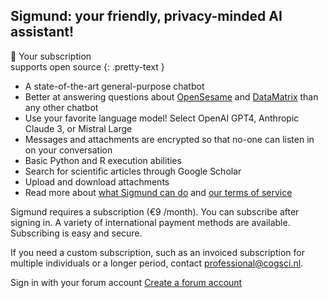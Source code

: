 ## Sigmund: your friendly, privacy-minded AI assistant!

&#128150; Your subscription<br>supports open source
{: .pretty-text }

- A state-of-the-art general-purpose chatbot
- Better at answering questions about [OpenSesame](https://osdoc.cogsci.nl/) and [DataMatrix](https://pydatamatrix.eu) than any other chatbot
- Use your favorite language model! Select OpenAI GPT4, Anthropic Claude 3, or Mistral Large
- Messages and attachments are encrypted so that no-one can listen in on your conversation
- Basic Python and R execution abilities
- Search for scientific articles through Google Scholar
- Upload and download attachments
- Read more about [what Sigmund can do](/about) and [our terms of service](/terms)

Sigmund requires a subscription (€9 /month). You can subscribe after signing in. A variety of international payment methods are available. Subscribing is easy and secure.

If you need a custom subscription, such as an invoiced subscription for multiple individuals or a longer period, contact [professional@cogsci.nl](mailto:professional@cogsci.nl).

<a id="sign-in-button" class="link-button" onclick="signin()">
    <i class="fas fa-sign-in-alt"></i> Sign in with your forum account
</a>

<a href="https://forum.cogsci.nl/entry/register" class="link-button" id="forumLink">
    <i class="fas fa-plus-circle"></i> Create a forum account
</a>

<script>
document.getElementById("forumLink").addEventListener("click", function(event) {
    event.preventDefault(); // Prevent the default link behavior

    if (confirm("You will now be redirected to forum.cogsci.nl to create an account. Once you have created an account, simply come back to this tab and log in!")) {
        window.open(this.href, "_blank"); // Open the link in a new tab
        window.focus(); // Focus on the new tab for a smooth transition
    }
});
</script>
